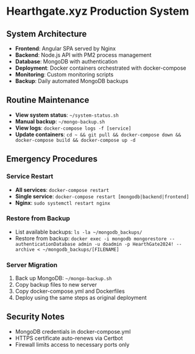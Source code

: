 # Hearthgate.xyz Production System

## System Architecture

- **Frontend**: Angular SPA served by Nginx
- **Backend**: Node.js API with PM2 process management
- **Database**: MongoDB with authentication
- **Deployment**: Docker containers orchestrated with docker-compose
- **Monitoring**: Custom monitoring scripts
- **Backup**: Daily automated MongoDB backups

## Routine Maintenance

- **View system status**: `~/system-status.sh`
- **Manual backup**: `~/mongo-backup.sh`
- **View logs**: `docker-compose logs -f [service]`
- **Update containers**: `cd ~ && git pull && docker-compose down && docker-compose build && docker-compose up -d`

## Emergency Procedures

### Service Restart

- **All services**: `docker-compose restart`
- **Single service**: `docker-compose restart [mongodb|backend|frontend]`
- **Nginx**: `sudo systemctl restart nginx`

### Restore from Backup

- List available backups: `ls -la ~/mongodb_backups/`
- Restore from backup: `docker exec -i mongodb mongorestore --authenticationDatabase admin -u doadmin -p HearthGate2024! --archive < ~/mongodb_backups/[FILENAME]`

### Server Migration

1. Back up MongoDB: `~/mongo-backup.sh`
2. Copy backup files to new server
3. Copy docker-compose.yml and Dockerfiles
4. Deploy using the same steps as original deployment

## Security Notes

- MongoDB credentials in docker-compose.yml
- HTTPS certificate auto-renews via Certbot
- Firewall limits access to necessary ports only
